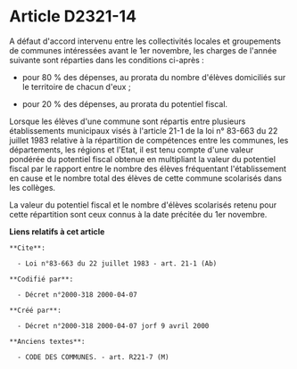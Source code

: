 # Article D2321-14

A défaut d'accord intervenu entre les collectivités locales et groupements de communes intéressées avant le 1er novembre, les
charges de l'année suivante sont réparties dans les conditions ci-après :

- pour 80 % des dépenses, au prorata du nombre d'élèves domiciliés sur le territoire de chacun d'eux ;

- pour 20 % des dépenses, au prorata du potentiel fiscal.

Lorsque les élèves d'une commune sont répartis entre plusieurs établissements municipaux visés à l'article 21-1 de la loi n°
83-663 du 22 juillet 1983 relative à la répartition de compétences entre les communes, les départements, les régions et
l'Etat, il est tenu compte d'une valeur pondérée du potentiel fiscal obtenue en multipliant la valeur du potentiel fiscal par
le rapport entre le nombre des élèves fréquentant l'établissement en cause et le nombre total des élèves de cette commune
scolarisés dans les collèges.

La valeur du potentiel fiscal et le nombre d'élèves scolarisés retenu pour cette répartition sont ceux connus à la date
précitée du 1er novembre.

**Liens relatifs à cet article**

	**Cite**:

	  - Loi n°83-663 du 22 juillet 1983 - art. 21-1 (Ab)

	**Codifié par**:

	  - Décret n°2000-318 2000-04-07

	**Créé par**:

	  - Décret n°2000-318 2000-04-07 jorf 9 avril 2000

	**Anciens textes**:

	  - CODE DES COMMUNES. - art. R221-7 (M)
